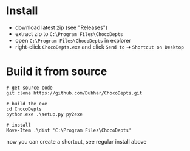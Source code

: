 # Install

* download latest zip (see "Releases")
* extract zip to `C:\Program Files\ChocoDepts`
* open `C:\Program Files\ChocoDepts` in explorer
* right-click `ChocoDepts.exe` and click `Send to` ➜ `Shortcut on Desktop`

# Build it from source
```shell
# get source code
git clone https://github.com/Dubhar/ChocoDepts.git

# build the exe
cd ChocoDepts
python.exe .\setup.py py2exe

# install
Move-Item .\dist 'C:\Program Files\ChocoDepts'
```
now you can create a shortcut, see regular install above 
